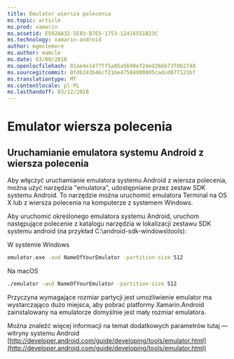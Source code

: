 ```yaml
---
title: Emulator wiersza polecenia
ms.topic: article
ms.prod: xamarin
ms.assetid: E592AA32-5E83-B7E5-1753-12416551B23C
ms.technology: xamarin-android
author: mgmclemore
ms.author: mamcle
ms.date: 03/09/2018
ms.openlocfilehash: 01ae4e1477ff5a05a5690ef24ed266b73f862748
ms.sourcegitcommit: 0fdb243b46cf21be47584900805cadcd077121bf
ms.translationtype: MT
ms.contentlocale: pl-PL
ms.lasthandoff: 03/12/2018
---
```

# <a name="command-line-emulator"></a>Emulator wiersza polecenia


## <a name="running-the-android-emulator-from-the-command-line"></a>Uruchamianie emulatora systemu Android z wiersza polecenia

Aby włączyć uruchamianie emulatora systemu Android z wiersza polecenia, można użyć narzędzia "emulatora", udostępniane przez zestaw SDK systemu Android. To narzędzie można uruchomić emulatora Terminal na OS X lub z wiersza polecenia na komputerze z systemem Windows.

Aby uruchomić określonego emulatora systemu Android, uruchom następujące polecenie z katalogu narzędzia w lokalizacji zestawu SDK systemu android (na przykład C:\android-sdk-windows\tools):

W systemie Windows

```cmd
emulator.exe -avd NameOfYourEmulator -partition-size 512
```

Na macOS

```bash
./emulator -avd NameOfYourEmulator -partition-size 512
```

Przyczyna wymagające rozmiar partycji jest umożliwienie emulator ma wystarczająco dużo miejsca, aby pobrać platformy Xamarin.Android zainstalowany na emulatorze domyślnie jest mały rozmiar emulatora.

Można znaleźć więcej informacji na temat dodatkowych parametrów tutaj — witryny systemu Android [http://developer.android.com/guide/developing/tools/emulator.html](http://developer.android.com/guide/developing/tools/emulator.html)
